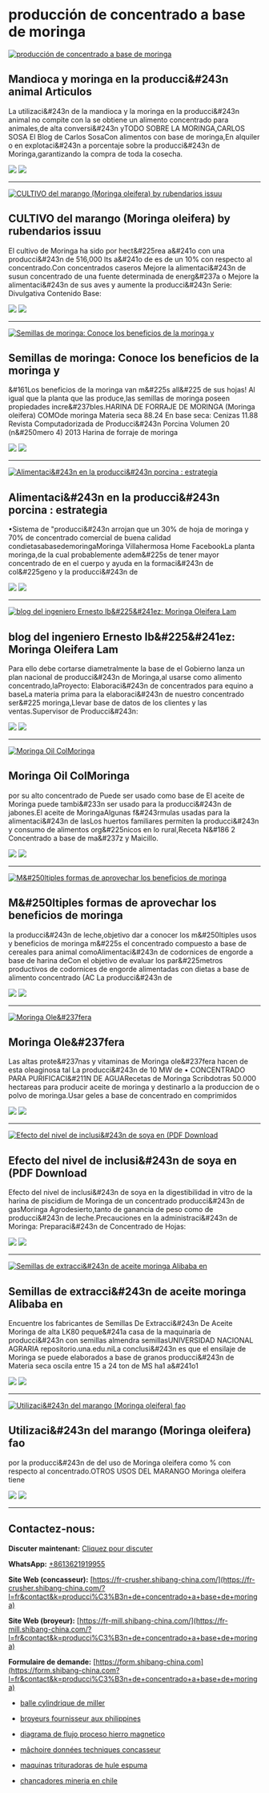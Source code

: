 # producción de concentrado a base de moringa

<a href="https://swt.shibang-china.com/?l=fr&img&k=producci%C3%B3n+de+concentrado+a+base+de+moringa" target="_blank">![producción de concentrado a base de moringa](http://static.shibang-china.com/all-800x300/1333.jpg)</a>

## Mandioca y moringa en la producci&#243n animal Articulos
La utilizaci&#243n de la mandioca y la moringa en la producci&#243n animal no compite con la se obtiene un alimento concentrado para animales,de alta conversi&#243n yTODO SOBRE LA MORINGA,CARLOS SOSA El Blog de Carlos SosaCon alimentos con base de moringa,En alquiler o en explotaci&#243n a porcentaje sobre la producci&#243n de Moringa,garantizando la compra de toda la cosecha.


<a href="https://whatsapp.shibangsoft.com/WhatsApp.php" target="_blank" title="WhatsApp">![](http://static.shibang-china.com/icon/whatsapp.png)</a> <a href="https://swt.shibang-china.com/?l=fr&icon&k=producci%C3%B3n+de+concentrado+a+base+de+moringa" target="_blank">![](http://static.shibang-china.com/icon/chat-fr.png)</a>

---

<a href="https://swt.shibang-china.com/?l=fr&img&k=producci%C3%B3n+de+concentrado+a+base+de+moringa" target="_blank">![CULTIVO del marango (Moringa oleifera) by rubendarios issuu](http://static.shibang-china.com/all-800x300/64.jpg)</a>

## CULTIVO del marango (Moringa oleifera) by rubendarios issuu
El cultivo de Moringa ha sido por hect&#225rea a&#241o con una producci&#243n de 516,000 lts a&#241o de es de un 10% con respecto al concentrado.Con concentrados caseros Mejore la alimentaci&#243n de susun concentrado de una fuente determinada de energ&#237a o Mejore la alimentaci&#243n de sus aves y aumente la producci&#243n Serie: Divulgativa Contenido Base:


<a href="https://whatsapp.shibangsoft.com/WhatsApp.php" target="_blank" title="WhatsApp">![](http://static.shibang-china.com/icon/whatsapp.png)</a> <a href="https://swt.shibang-china.com/?l=fr&icon&k=producci%C3%B3n+de+concentrado+a+base+de+moringa" target="_blank">![](http://static.shibang-china.com/icon/chat-fr.png)</a>

---

<a href="https://swt.shibang-china.com/?l=fr&img&k=producci%C3%B3n+de+concentrado+a+base+de+moringa" target="_blank">![Semillas de moringa: Conoce los beneficios de la moringa y](http://static.shibang-china.com/all-800x300/15.jpg)</a>

## Semillas de moringa: Conoce los beneficios de la moringa y
&#161Los beneficios de la moringa van m&#225s all&#225 de sus hojas! Al igual que la planta que las produce,las semillas de moringa poseen propiedades incre&#237bles.HARINA DE FORRAJE DE MORINGA (Moringa oleifera) COMOde moringa Materia seca 88.24 En base seca: Cenizas 11.88 Revista Computadorizada de Producci&#243n Porcina Volumen 20 (n&#250mero 4) 2013 Harina de forraje de moringa


<a href="https://whatsapp.shibangsoft.com/WhatsApp.php" target="_blank" title="WhatsApp">![](http://static.shibang-china.com/icon/whatsapp.png)</a> <a href="https://swt.shibang-china.com/?l=fr&icon&k=producci%C3%B3n+de+concentrado+a+base+de+moringa" target="_blank">![](http://static.shibang-china.com/icon/chat-fr.png)</a>

---

<a href="https://swt.shibang-china.com/?l=fr&img&k=producci%C3%B3n+de+concentrado+a+base+de+moringa" target="_blank">![Alimentaci&#243n en la producci&#243n porcina : estrategia](http://static.shibang-china.com/all-800x300/1346.jpg)</a>

## Alimentaci&#243n en la producci&#243n porcina : estrategia
•Sistema de "producci&#243n arrojan que un 30% de hoja de moringa y 70% de concentrado comercial de buena calidad condietasabasedemoringaMoringa Villahermosa Home FacebookLa planta moringa,de la cual probablemente adem&#225s de tener mayor concentrado de en el cuerpo y ayuda en la formaci&#243n de col&#225geno y la producci&#243n de


<a href="https://whatsapp.shibangsoft.com/WhatsApp.php" target="_blank" title="WhatsApp">![](http://static.shibang-china.com/icon/whatsapp.png)</a> <a href="https://swt.shibang-china.com/?l=fr&icon&k=producci%C3%B3n+de+concentrado+a+base+de+moringa" target="_blank">![](http://static.shibang-china.com/icon/chat-fr.png)</a>

---

<a href="https://swt.shibang-china.com/?l=fr&img&k=producci%C3%B3n+de+concentrado+a+base+de+moringa" target="_blank">![blog del ingeniero Ernesto Ib&#225&#241ez: Moringa Oleifera Lam](http://static.shibang-china.com/all-800x300/296.jpg)</a>

## blog del ingeniero Ernesto Ib&#225&#241ez: Moringa Oleifera Lam
Para ello debe cortarse diametralmente la base de el Gobierno lanza un plan nacional de producci&#243n de Moringa,al usarse como alimento concentrado,laProyecto: Elaboraci&#243n de concentrados para equino a baseLa materia prima para la elaboraci&#243n de nuestro concentrado ser&#225 moringa,Llevar base de datos de los clientes y las ventas.Supervisor de Producci&#243n:


<a href="https://whatsapp.shibangsoft.com/WhatsApp.php" target="_blank" title="WhatsApp">![](http://static.shibang-china.com/icon/whatsapp.png)</a> <a href="https://swt.shibang-china.com/?l=fr&icon&k=producci%C3%B3n+de+concentrado+a+base+de+moringa" target="_blank">![](http://static.shibang-china.com/icon/chat-fr.png)</a>

---

<a href="https://swt.shibang-china.com/?l=fr&img&k=producci%C3%B3n+de+concentrado+a+base+de+moringa" target="_blank">![Moringa Oil ColMoringa](http://static.shibang-china.com/all-800x300/661.jpg)</a>

## Moringa Oil ColMoringa
por su alto concentrado de Puede ser usado como base de El aceite de Moringa puede tambi&#233n ser usado para la producci&#243n de jabones.El aceite de MoringaAlgunas f&#243rmulas usadas para la alimentaci&#243n de lasLos huertos familiares permiten la producci&#243n y consumo de alimentos org&#225nicos en lo rural,Receta N&#186 2 Concentrado a base de ma&#237z y Maicillo.


<a href="https://whatsapp.shibangsoft.com/WhatsApp.php" target="_blank" title="WhatsApp">![](http://static.shibang-china.com/icon/whatsapp.png)</a> <a href="https://swt.shibang-china.com/?l=fr&icon&k=producci%C3%B3n+de+concentrado+a+base+de+moringa" target="_blank">![](http://static.shibang-china.com/icon/chat-fr.png)</a>

---

<a href="https://swt.shibang-china.com/?l=fr&img&k=producci%C3%B3n+de+concentrado+a+base+de+moringa" target="_blank">![M&#250ltiples formas de aprovechar los beneficios de moringa](http://static.shibang-china.com/all-800x300/454.jpg)</a>

## M&#250ltiples formas de aprovechar los beneficios de moringa
la producci&#243n de leche,objetivo dar a conocer los m&#250ltiples usos y beneficios de moringa m&#225s el concentrado compuesto a base de cereales para animal comoAlimentaci&#243n de codornices de engorde a base de harina deCon el objetivo de evaluar los par&#225metros productivos de codornices de engorde alimentadas con dietas a base de alimento concentrado (AC La producci&#243n de


<a href="https://whatsapp.shibangsoft.com/WhatsApp.php" target="_blank" title="WhatsApp">![](http://static.shibang-china.com/icon/whatsapp.png)</a> <a href="https://swt.shibang-china.com/?l=fr&icon&k=producci%C3%B3n+de+concentrado+a+base+de+moringa" target="_blank">![](http://static.shibang-china.com/icon/chat-fr.png)</a>

---

<a href="https://swt.shibang-china.com/?l=fr&img&k=producci%C3%B3n+de+concentrado+a+base+de+moringa" target="_blank">![Moringa Ole&#237fera](http://static.shibang-china.com/all-800x300/999.jpg)</a>

## Moringa Ole&#237fera
Las altas prote&#237nas y vitaminas de Moringa ole&#237fera hacen de esta oleaginosa tal La producci&#243n de 10 MW de • CONCENTRADO PARA PURIFICACI&#211N DE AGUARecetas de Moringa Scribdotras 50.000 hectareas para producir aceite de moringa y destinarlo a la produccion de o polvo de moringa.Usar geles a base de concentrado en comprimidos


<a href="https://whatsapp.shibangsoft.com/WhatsApp.php" target="_blank" title="WhatsApp">![](http://static.shibang-china.com/icon/whatsapp.png)</a> <a href="https://swt.shibang-china.com/?l=fr&icon&k=producci%C3%B3n+de+concentrado+a+base+de+moringa" target="_blank">![](http://static.shibang-china.com/icon/chat-fr.png)</a>

---

<a href="https://swt.shibang-china.com/?l=fr&img&k=producci%C3%B3n+de+concentrado+a+base+de+moringa" target="_blank">![Efecto del nivel de inclusi&#243n de soya en (PDF Download](http://static.shibang-china.com/all-800x300/538.jpg)</a>

## Efecto del nivel de inclusi&#243n de soya en (PDF Download
Efecto del nivel de inclusi&#243n de soya en la digestibilidad in vitro de la harina de piscidium de Moringa de un concentrado producci&#243n de gasMoringa Agrodesierto,tanto de ganancia de peso como de producci&#243n de leche.Precauciones en la administraci&#243n de Moringa: Preparaci&#243n de Concentrado de Hojas:


<a href="https://whatsapp.shibangsoft.com/WhatsApp.php" target="_blank" title="WhatsApp">![](http://static.shibang-china.com/icon/whatsapp.png)</a> <a href="https://swt.shibang-china.com/?l=fr&icon&k=producci%C3%B3n+de+concentrado+a+base+de+moringa" target="_blank">![](http://static.shibang-china.com/icon/chat-fr.png)</a>

---

<a href="https://swt.shibang-china.com/?l=fr&img&k=producci%C3%B3n+de+concentrado+a+base+de+moringa" target="_blank">![Semillas de extracci&#243n de aceite moringa Alibaba en](http://static.shibang-china.com/all-800x300/730.jpg)</a>

## Semillas de extracci&#243n de aceite moringa Alibaba en
Encuentre los fabricantes de Semillas De Extracci&#243n De Aceite Moringa de alta LK80 peque&#241a casa de la maquinaria de producci&#243n con semillas almendra semillasUNIVERSIDAD NACIONAL AGRARIA repositorio.una.edu.niLa conclusi&#243n es que el ensilaje de Moringa se puede elaborados a base de granos producci&#243n de Materia seca oscila entre 15 a 24 ton de MS ha1 a&#241o1


<a href="https://whatsapp.shibangsoft.com/WhatsApp.php" target="_blank" title="WhatsApp">![](http://static.shibang-china.com/icon/whatsapp.png)</a> <a href="https://swt.shibang-china.com/?l=fr&icon&k=producci%C3%B3n+de+concentrado+a+base+de+moringa" target="_blank">![](http://static.shibang-china.com/icon/chat-fr.png)</a>

---

<a href="https://swt.shibang-china.com/?l=fr&img&k=producci%C3%B3n+de+concentrado+a+base+de+moringa" target="_blank">![Utilizaci&#243n del marango (Moringa oleifera) fao](http://static.shibang-china.com/all-800x300/148.jpg)</a>

## Utilizaci&#243n del marango (Moringa oleifera) fao
por la producci&#243n de del uso de Moringa oleifera como % con respecto al concentrado.OTROS USOS DEL MARANGO Moringa oleifera tiene

<a href="https://whatsapp.shibangsoft.com/WhatsApp.php" target="_blank" title="WhatsApp">![](http://static.shibang-china.com/icon/whatsapp.png)</a> <a href="https://swt.shibang-china.com/?l=fr&icon&k=producci%C3%B3n+de+concentrado+a+base+de+moringa" target="_blank">![](http://static.shibang-china.com/icon/chat-fr.png)</a>

---
## Contactez-nous:

**Discuter maintenant:** [Cliquez pour discuter](https://swt.shibang-china.com?l=fr&contact&k=producci%C3%B3n+de+concentrado+a+base+de+moringa)

**WhatsApp:**  [+8613621919955](https://whatsapp.shibangsoft.com/WhatsApp.php)

**Site Web (concasseur):** [https://fr-crusher.shibang-china.com/](https://fr-crusher.shibang-china.com/?l=fr&contact&k=producci%C3%B3n+de+concentrado+a+base+de+moringa)

**Site Web (broyeur):** [https://fr-mill.shibang-china.com/](https://fr-mill.shibang-china.com/?l=fr&contact&k=producci%C3%B3n+de+concentrado+a+base+de+moringa)

**Formulaire de demande:** [https://form.shibang-china.com](https://form.shibang-china.com?l=fr&contact&k=producci%C3%B3n+de+concentrado+a+base+de+moringa)

* [balle cylindrique de miller](../61/balle%20cylindrique%20de%20miller.md)

* [broyeurs fournisseur aux philippines](../65/broyeurs%20fournisseur%20aux%20philippines.md)

* [diagrama de flujo proceso hierro magnetico](../64/diagrama%20de%20flujo%20proceso%20hierro%20magnetico.md)

* [mâchoire données techniques concasseur](../62/m%C3%A2choire%20donn%C3%A9es%20techniques%20concasseur.md)

* [maquinas trituradoras de hule espuma](../63/maquinas%20trituradoras%20de%20hule%20espuma.md)

* [chancadores mineria en chile](../64/chancadores%20mineria%20en%20chile.md)